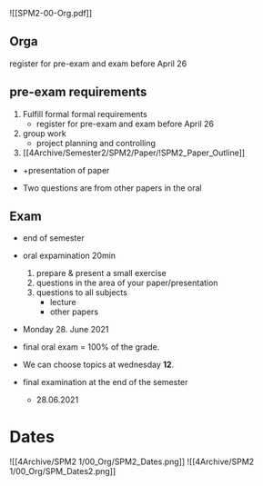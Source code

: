  ![[SPM2-00-Org.pdf]]
 ## Orga
 register for pre-exam and exam before April 26

## pre-exam requirements
1. Fulfill formal formal requirements
	- register for pre-exam and exam before April 26
2. group work
	- project planning and controlling
3. [[4Archive/Semester2/SPM2/Paper/!SPM2_Paper_Outline]] 
- +presentation of paper

- Two questions are from other papers in the oral 
	
## Exam
- end of semester
- oral expamination 20min
	1. prepare & present a small exercise
	2. questions in the area of your paper/presentation
	3. questions to all subjects
		- lecture
		- other papers 
- Monday 28. June 2021

- final oral exam = 100% of the grade.

- We can choose topics at wednesday **12**.

- final examination at the end of the semester
	- 28.06.2021

# Dates
![[4Archive/SPM2 1/00_Org/SPM2_Dates.png]]
![[4Archive/SPM2 1/00_Org/SPM_Dates2.png]]
